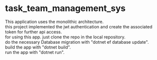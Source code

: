 # task_team_management_sys

This application uses the monolithic architecture.<br/>
this project implemented the jwt authentication and create the associated token for further api access.<br/>
for using this app. just clone the repo in the local repository.<br/>
do the necessary Database migration with "dotnet ef database update".<br/>
build the app with "dotnet build".<br/>
run the app with "dotnet run".<br/>
